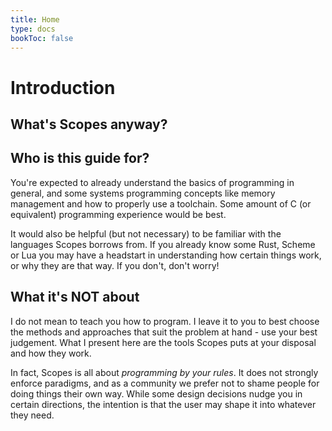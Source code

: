 ```yaml
---
title: Home
type: docs
bookToc: false
---
```


# Introduction

## What's Scopes anyway?

## Who is this guide for?

You're expected to already understand the basics of programming in general, and some 
systems programming concepts like memory management and how to properly use a toolchain.
Some amount of C (or equivalent) programming experience would be best.

It would also be helpful (but not necessary) to be familiar with the languages Scopes borrows
from. If you already know some Rust, Scheme or Lua you may have a headstart in understanding 
how certain things work, or why they are that way. If you don't, don't worry!

## What it's NOT about

I do not mean to teach you how to program. I leave it to you to best choose the methods
and approaches that suit the problem at hand - use your best judgement.
What I present here are the tools Scopes puts at your disposal and how they work.

In fact, Scopes is all about _programming by your rules_. It does not strongly 
enforce paradigms, and as a community we prefer not to shame people for doing things their
own way.
While some design decisions nudge you in certain directions, the intention is that the user
may shape it into whatever they need.
